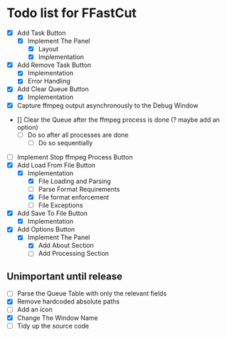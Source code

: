 Todo list for FFastCut
====
- [x] Add Task Button
  - [x] Implement The Panel
    - [x] Layout
    - [x] Implementation
- [x] Add Remove Task Button
  - [x] Implementation
  - [x] Error Handling
- [x] Add Clear Queue Button 
  - [x] Implementation
- [x] Capture ffmpeg output asynchronously to the Debug Window
- [] Clear the Queue after the ffmpeg process is done (? maybe add an option)
   - [ ] Do so after all processes are done
      - [ ] Do so sequentially
- [ ] Implement Stop ffmpeg Process Button
- [x] Add Load From File Button
  - [x] Implementation
    - [x] File Loading and Parsing
    - [ ] Parse Format Requirements
    - [x] File format enforcement
    - [ ] File Exceptions
- [x] Add Save To File Button
  - [x] Implementation
- [x] Add Options Button
  - [x] Implement The Panel
    - [x] Add About Section
    - [ ] Add Processing Section
## Unimportant until release
- [ ] Parse the Queue Table with only the relevant fields
- [x] Remove hardcoded absolute paths
- [ ] Add an icon
- [x] Change The Window Name
- [ ] Tidy up the source code
